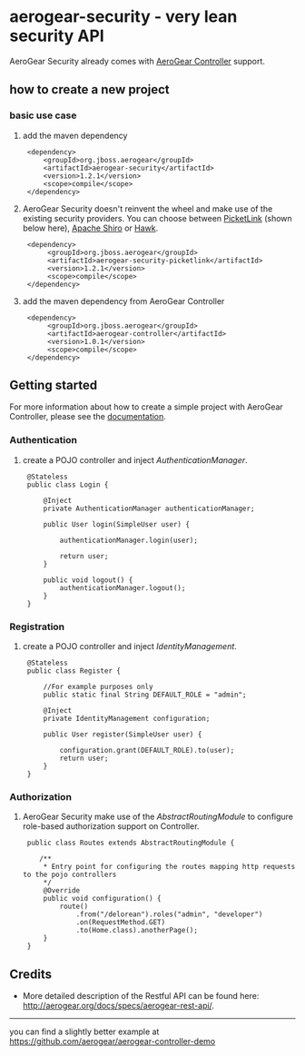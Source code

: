 # aerogear-security - very lean security API

AeroGear Security already comes with [AeroGear Controller](https://github.com/aerogear/aerogear-controller) support.

## how to create a new project

### basic use case

1. add the maven dependency

        <dependency>
            <groupId>org.jboss.aerogear</groupId>
            <artifactId>aerogear-security</artifactId>
            <version>1.2.1</version>
            <scope>compile</scope>
        </dependency>
        
2. AeroGear Security doesn't reinvent the wheel and make use of the existing security providers. You can choose between [PicketLink](http://www.picketlink.org/) (shown below here), [Apache Shiro](http://shiro.apache.org/) or [Hawk](https://github.com/hueniverse/hawk).

        <dependency>
             <groupId>org.jboss.aerogear</groupId>
             <artifactId>aerogear-security-picketlink</artifactId>
             <version>1.2.1</version>
             <scope>compile</scope>
        </dependency>


3. add the maven dependency from AeroGear Controller

        <dependency>
             <groupId>org.jboss.aerogear</groupId>
             <artifactId>aerogear-controller</artifactId>
             <version>1.0.1</version>
             <scope>compile</scope>
        </dependency>
       
## Getting started

For more information about how to create a simple project with AeroGear Controller, please see the [documentation](https://github.com/aerogear/aerogear-controller-demo). 

### Authentication 

1. create a POJO controller and inject *AuthenticationManager*.

        @Stateless
        public class Login {

            @Inject
            private AuthenticationManager authenticationManager;

            public User login(SimpleUser user) {
 
                authenticationManager.login(user);
 
                return user;
            }

            public void logout() {
                authenticationManager.logout();
            }
        }
       
### Registration

1. create a POJO controller and inject *IdentityManagement*.

        @Stateless
        public class Register {

            //For example purposes only
            public static final String DEFAULT_ROLE = "admin";

            @Inject
            private IdentityManagement configuration;

            public User register(SimpleUser user) {

                configuration.grant(DEFAULT_ROLE).to(user);
                return user;
            }
        }
       
### Authorization

1. AeroGear Security make use of the *AbstractRoutingModule* to configure role-based authorization support on Controller.

        public class Routes extends AbstractRoutingModule {

           /**
            * Entry point for configuring the routes mapping http requests to the pojo controllers
            */
            @Override
            public void configuration() {
                route()
                    .from("/delorean").roles("admin", "developer")
                    .on(RequestMethod.GET)
                    .to(Home.class).anotherPage();
            }
        } 
       

## Credits

* More detailed description of the Restful API can be found here: http://aerogear.org/docs/specs/aerogear-rest-api/.

---
you can find a slightly better example at <https://github.com/aerogear/aerogear-controller-demo> 
